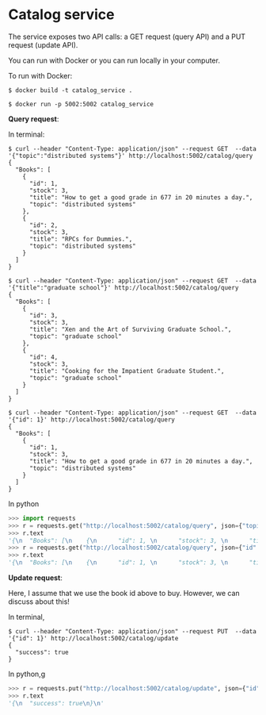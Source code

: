 # Catalog service

The service exposes two API calls: a GET request (query API) and a PUT request (update API).

You can run with Docker or you can run locally in your computer. 

To run with Docker:

```
$ docker build -t catalog_service .
```

```
$ docker run -p 5002:5002 catalog_service
```

**Query request**:

In terminal:

```
$ curl --header "Content-Type: application/json" --request GET  --data '{"topic":"distributed systems"}' http://localhost:5002/catalog/query
{
  "Books": [
    {
      "id": 1, 
      "stock": 3, 
      "title": "How to get a good grade in 677 in 20 minutes a day.", 
      "topic": "distributed systems"
    }, 
    {
      "id": 2, 
      "stock": 3, 
      "title": "RPCs for Dummies.", 
      "topic": "distributed systems"
    }
  ]
}
```

```
$ curl --header "Content-Type: application/json" --request GET  --data '{"title":"graduate school"}' http://localhost:5002/catalog/query
{
  "Books": [
    {
      "id": 3, 
      "stock": 3, 
      "title": "Xen and the Art of Surviving Graduate School.", 
      "topic": "graduate school"
    }, 
    {
      "id": 4, 
      "stock": 3, 
      "title": "Cooking for the Impatient Graduate Student.", 
      "topic": "graduate school"
    }
  ]
}
```

```
$ curl --header "Content-Type: application/json" --request GET  --data '{"id": 1}' http://localhost:5002/catalog/query
{
  "Books": [
    {
      "id": 1, 
      "stock": 3, 
      "title": "How to get a good grade in 677 in 20 minutes a day.", 
      "topic": "distributed systems"
    }
  ]
}
```

In python

```python
>>> import requests
>>> r = requests.get("http://localhost:5002/catalog/query", json={"topic":"distributed systems"}) 
>>> r.text
'{\n  "Books": [\n    {\n      "id": 1, \n      "stock": 3, \n      "title": "How to get a good grade in 677 in 20 minutes a day.", \n      "topic": "distributed systems"\n    }, \n    {\n      "id": 2, \n      "stock": 3, \n      "title": "RPCs for Dummies.", \n      "topic": "distributed systems"\n    }\n  ]\n}\n'
>>> r = requests.get("http://localhost:5002/catalog/query", json={"id": 1}) 
>>> r.text
'{\n  "Books": [\n    {\n      "id": 1, \n      "stock": 3, \n      "title": "How to get a good grade in 677 in 20 minutes a day.", \n      "topic": "distributed systems"\n    }\n  ]\n}\n'
```

**Update request**:

Here, I assume that we use the book id above to buy. However, we can discuss about this!

In terminal, 

```
$ curl --header "Content-Type: application/json" --request PUT  --data '{"id": 1}' http://localhost:5002/catalog/update
{
  "success": true
}
```

In python,g

```python
>>> r = requests.put("http://localhost:5002/catalog/update", json={"id": 1}) 
>>> r.text
'{\n  "success": true\n}\n'
```